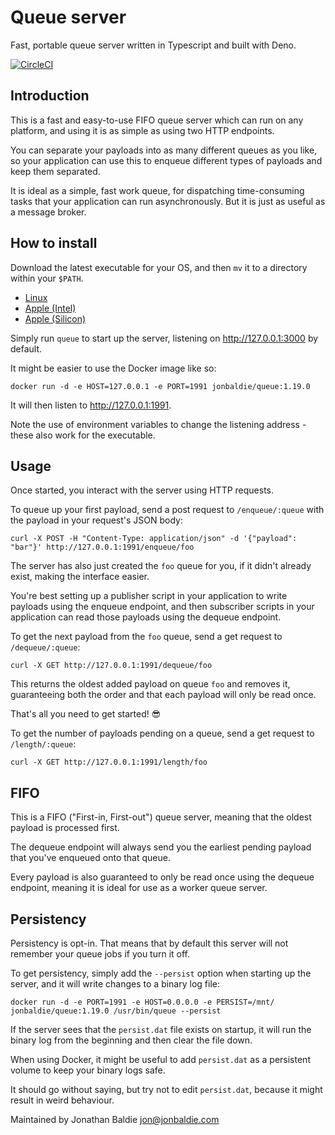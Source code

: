 # Queue server

Fast, portable queue server written in Typescript and built with Deno.

[![CircleCI](https://circleci.com/gh/jonbaldie/queue/tree/main.svg?style=shield)](https://circleci.com/gh/jonbaldie/queue/tree/main)

## Introduction

This is a fast and easy-to-use FIFO queue server which can run on any platform, and using it is as simple as using two HTTP endpoints.

You can separate your payloads into as many different queues as you like, so your application can use this to enqueue different types of payloads and keep them separated.

It is ideal as a simple, fast work queue, for dispatching time-consuming tasks that your application can run asynchronously. But it is just as useful as a message broker.

## How to install

Download the latest executable for your OS, and then `mv` it to a directory within your `$PATH`.

* [Linux](https://d22pgfyez1vmkm.cloudfront.net/x86_64-unknown-linux-gnu/queue)
* [Apple (Intel)](https://d22pgfyez1vmkm.cloudfront.net/x86_64-apple-darwin/queue)
* [Apple (Silicon)](https://d22pgfyez1vmkm.cloudfront.net/aarch64-apple-darwin/queue)

Simply run `queue` to start up the server, listening on http://127.0.0.1:3000 by default.

It might be easier to use the Docker image like so:

```
docker run -d -e HOST=127.0.0.1 -e PORT=1991 jonbaldie/queue:1.19.0
```

It will then listen to http://127.0.0.1:1991.

Note the use of environment variables to change the listening address - these also work for the executable.

## Usage

Once started, you interact with the server using HTTP requests.

To queue up your first payload, send a post request to `/enqueue/:queue` with the payload in your request's JSON body:

```
curl -X POST -H "Content-Type: application/json" -d '{"payload": "bar"}' http://127.0.0.1:1991/enqueue/foo
```

The server has also just created the `foo` queue for you, if it didn't already exist, making the interface easier.

You're best setting up a publisher script in your application to write payloads using the enqueue endpoint, and then subscriber scripts in your application can read those payloads using the dequeue endpoint.

To get the next payload from the `foo` queue, send a get request to `/dequeue/:queue`:

```
curl -X GET http://127.0.0.1:1991/dequeue/foo
```

This returns the oldest added payload on queue `foo` and removes it, guaranteeing both the order and that each payload will only be read once.

That's all you need to get started! 😎

To get the number of payloads pending on a queue, send a get request to `/length/:queue`:

```
curl -X GET http://127.0.0.1:1991/length/foo
```

## FIFO

This is a FIFO ("First-in, First-out") queue server, meaning that the oldest payload is processed first.

The dequeue endpoint will always send you the earliest pending payload that you've enqueued onto that queue.

Every payload is also guaranteed to only be read once using the dequeue endpoint, meaning it is ideal for use as a worker queue server.

## Persistency

Persistency is opt-in. That means that by default this server will not remember your queue jobs if you turn it off.

To get persistency, simply add the `--persist` option when starting up the server, and it will write changes to a binary log file:

```
docker run -d -e PORT=1991 -e HOST=0.0.0.0 -e PERSIST=/mnt/ jonbaldie/queue:1.19.0 /usr/bin/queue --persist
```

If the server sees that the `persist.dat` file exists on startup, it will run the binary log from the beginning and then clear the file down.

When using Docker, it might be useful to add `persist.dat` as a persistent volume to keep your binary logs safe.

It should go without saying, but try not to edit `persist.dat`, because it might result in weird behaviour.

Maintained by Jonathan Baldie <jon@jonbaldie.com>

